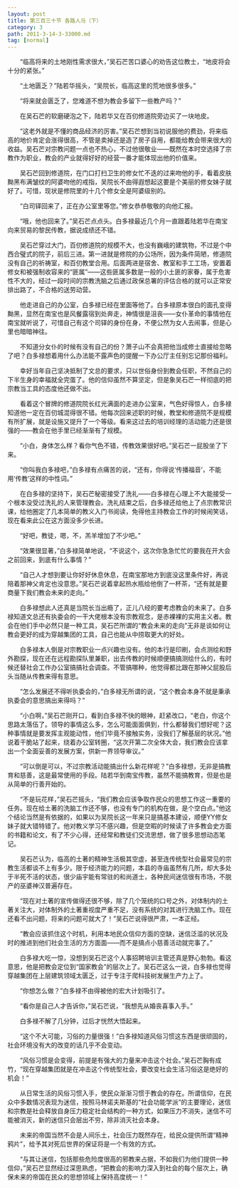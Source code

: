 ```yaml
---
layout: post
title: 第三百三十节 各路人马（下）
category: 3
path: 2011-3-14-3-33000.md
tag: [normal]
---
```


　　“临高将来的土地刚性需求很大，”吴石芒苦口婆心的劝告这位教士，“地皮将会十分的紧张。”

　　“土地匮乏？”陆若华摇头，“吴院长，临高这里的荒地很多很多。”

　　“将来就会匮乏了，您难道不想为教会多留下一些教产吗？”

　　在吴石芒的软磨硬泡之下，陆若华又在百仞修道院旁边买了一块地皮。

　　“这老外就是不懂的商品经济的厉害。”吴石芒想到当初说服他的费劲，将来临高的地价肯定会涨得很高，不管是卖掉还是造了房子自用，都能给教会带来很大的收益。吴石芒对宗教问题一点也不热心，不过他很敬业——既然在本时空选择了宗教作为职业，教会的产业就得好好的经营一番才能体现出他的价值来。

　　吴石芒回到修道院，在门口打扫卫生的修女忙不迭的过来吻他的手，看着皮肤黝黑布满皱纹的阿婆吻他的戒指，吴院长不由得遐想起这要是个美丽的修女妹子就好了。可惜，现状是修院里的十几个修女全是阿婆级别的。

　　“白司铎回来了，正在办公室里等您。”修女恭恭敬敬的向他汇报。

　　“哦，他也回来了。”吴石芒点点头。白多禄最近几个月一直跟着陆若华在南宝向来贸易的黎民传教，据说成绩还不错。

　　吴石芒穿过大门，百仞修道院的规模不大，也没有巍峨的建筑物，不过是个中西合璧式的院子，前后三进。第一进就是修院的办公场所，因为条件简陋，修道院没有自己的祈祷室，和百仞教堂合用。后面两进是宿舍、教室和手工工场，安置着修女和被强制收容来的“匪属”——这些匪属多数是一般的小土匪的家眷，属于危害性不大的，经过一段时间的宗教洗脑之后通过政保总署的评估合格的就可以正常安排出路了，不合格的送劳动营。

　　他走进自己的办公室，白多禄已经在里面等他了。白多禄原本很白的面孔变得黝黑，显然在南宝也是风餐露宿到处奔走，神情很是沮丧——女仆革命的事情他在南宝就听说了，可惜自己有这个司铎的身份在身，不便公然为女人去闹事，但是心里也暗暗神往。

　　不知道分女仆的时候有没有自己的份？萧子山不会真把他当成修士直接给忽略了吧？白多禄想着用什么办法能不露声色的提醒一下办公厅主任别忘记那份福利。

　　幸好当年自己坚决抵制了文总的要求，只以世俗身份到教会任职，不然自己的下半生身的幸福就全完蛋了。他的信仰虽然不算坚定，但是象吴石芒一样彻底的把宗教当工具的态度他还做不出。

　　看着这个冒牌的修道院院长红光满面的走进办公室来，气色好得惊人，白多禄知道他一定在百仞城混得很不错。他每次回来述职的时候，教堂和修道院不是规模有所扩展，就是设施又提升了一个等级。看来这过去的培训经理的活动能力还是很强的——教会在他手里已经渐渐有了规模。

　　“小白，身体怎么样？看你气色不错，传教效果很好吧。”吴石芒一屁股坐了下来。

　　“你叫我白多禄吧，”白多禄有点痛苦的说，“还有，你得说‘传播福音’，不能用‘传教’这样的中性词。”

　　在白多禄的坚持下，吴石芒秘密接受了洗礼——白多禄在心理上不大能接受一个根本没受过洗礼的人来管理教会。洗礼结束之后，白多禄还给他上了点宗教常识课，给他圈定了几本简单的教义入门书阅读，免得他主持教会工作的时候闹笑话，现在看来此公在这方面没多少长进。

　　“好吧，教徒，嗯，不，羔羊增加了不少吧。”

　　“效果很显著，”白多禄简单地说，“不说这个，这次你急急忙忙的要我在开大会之前回来，到底有什么事情？”

　　“自己人才想到要让你好好休息休息，在南宝那地方到底没这里条件好，再说陪着那神父肯定也没意思。”吴石芒说着拿起热水瓶给他倒了一杯茶，“还有就是要商量下我们教会未来的走向。”

　　白多禄想此人还真是当院长当出瘾了，正儿八经的要考虑教会的未来了。白多禄知道文总还有执委会的一干大佬根本没有宗教观念，是赤裸裸的实用主义者。教会在他们手中必然只是一种工具，吴石芒所谓的“教会未来的走向”无非是谈如何让教会更好的成为穿越集团的工具，自己也能从中捞取更大的好处。

　　白多禄本人倒是对宗教职业一点兴趣也没有。他的本行是印刷，会点测绘和野外勘探，现在还在远程勘探队里兼职，出去传教的时候顺便搞搞测绘什么的，有时候还替社会工作办公室搞搞社会调查。不管搞哪种，他觉得都比跟在那神父屁股后头当随从传教来得有意思。

　　“怎么发展还不得听执委会的，”白多禄无所谓的说，“这个教会本身不就是秉承执委会的意思搞出来得吗？”

　　“小白啊，”吴石芒刚开口，看到白多禄不快的眼神，赶紧改口，“老白，你这个思路太落伍了。领导的事情这么多，怎么可能面面俱到，什么都替我们想好呢？这种事情就是要发挥主观能动性，他们毕竟不接触实务，没我们了解基层的状况。”他说着干脆站了起来，绕着办公室转圈，“这次开第二次全体大会，我们教会应该拿出一个全面妥善的发展方案，供新一界领导审议。”

　　“可以倒是可以，不过宗教活动能搞出什么新花样呢？”白多禄想，无非是搞教育和慈善，这是最常使用的手段。陆若华到南宝传教，虽然不能搞教育，但是也是从简单的行善开始的。

　　“不是玩花样，”吴石芒摇头，“我们教会应该争取作民众的思想工作这一重要的任务。现在给土著的洗脑工作还不够，也没有专门的机构在做，是个空白点。”他这个结论当然是有依据的，如果以为吴院长这一年来只是搞基本建设，顺便YY修女妹子就大错特错了。他对教义学习不感兴趣，但是空暇的时候读了许多教会史方面的书籍和论文，有了不少心得，还经常和教徒们交流思想，做了很多思想动态笔记。

　　吴石芒认为，临高的土著的精神生活极其空虚，甚至连传统型社会最常见的宗教生活都谈不上有多少。限于经济能力的问题，本县的寺庙虽然有几所，却大多处于半死不活的状态，很少庙宇能有常驻的和尚道士，各种民间迷信很有市场，不脱产的巫婆神汉普遍存在。

　　“现在对土著的宣传做得还很不够，除了几个笼统的口号之外，对体制内的土著关注大，对体制外的土著重视度严重不足，没有系统的对其进行洗脑工作。现在还看不出问题，将来的问题可就大了！”吴石芒说得很严肃，一本正经。

　　“教会应该抓住这个时机，利用本地民众信仰方面的空缺，迷信泛滥的状况及时的推进到他们社会生活的方方面面——而不是搞点小慈善活动就完事了。”

　　白多禄大吃一惊，没想到吴石芒这个人事招聘培训主管还真是野心勃勃。看这意思，他是把教会定位到“国家教会”的层次上了。吴石芒这么一说，白多禄也觉得穿越集团在上层建筑领域太匮乏，过于专注于爬科技树发展生产力上了。

　　“你想怎么做？”白多禄不由得被他的宏大计划吸引了。

　　“看你是自己人才告诉你，”吴石芒说，“我想先从婚丧喜事入手。”

　　白多禄不解了几分钟，过后才恍然大悟起来。

　　“这个不大可能，习俗的力量很强！”白多禄知道风俗习惯这东西是很顽固的，社会环境没有大的改变的话几乎不会变动。

　　“风俗习惯是会变得，前提是有强大的力量来冲击这个社会。”吴石芒胸有成竹，“现在穿越集团就是在冲击这个传统型社会，要改变社会生活习俗这是绝好的机会！”

　　从日常生活的风俗习惯入手，使民众渐渐习惯于教会的存在。所谓信仰，在民众中多数情况表现为迷信，按照马林诺夫斯基的“社会功能学派”的主要理论，迷信和宗教是社会释放自身压力稳定社会结构的一种方式，如果压力不消失，迷信不可能被消灭，新的迷信只会层出不穷，除非消灭社会本身。

　　未来的帝国当然不会是人间乐土，社会压力既然存在，给民众提供所谓“精神鸦片”，给予其对死后世界的保证将是一个有效的方式。

　　“与其让迷信，包括那些危险度很高的邪教来占据，不如我们为他们提供一种信仰，”吴石芒显然经过深思熟虑，“把教会的影响力深入到社会的每个层次上，确保未来的帝国在民众的思想领域上保持高度统一！”
